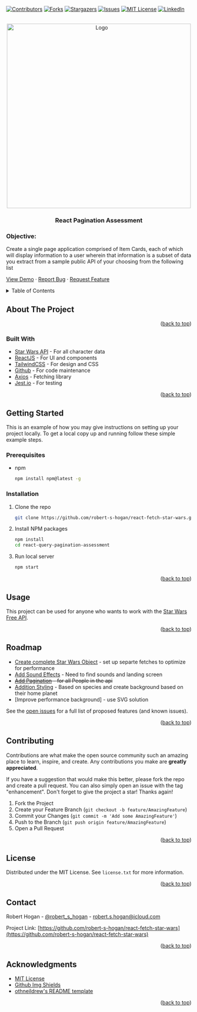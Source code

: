 <div id="top"></div>

[![Contributors][contributors-shield]][contributors-url]
[![Forks][forks-shield]][forks-url]
[![Stargazers][stars-shield]][stars-url]
[![Issues][issues-shield]][issues-url]
[![MIT License][license-shield]][license-url]
[![LinkedIn][linkedin-shield]][linkedin-url]

<!-- PROJECT LOGO -->
<br />
<div align="center">
  <a href="https://github.com/robert-s-hogan/react-fetch-star-wars">
    <img src="https://rshogan.imgix.net/projects/react-fetch-star-wars/images/home.png" alt="Logo" width="500">
  </a>

<h3 align="center">React Pagination Assessment</h3>

</div>

### Objective:

Create a single page application comprised of Item Cards, each of which will display information to a user wherein that information is a subset of data you extract from a sample public API of your choosing from the following list

  <p align="center">

<a href="https://react-fetch-star-wars.vercel.app/">View Demo</a>
·
<a href="https://github.com/robert-s-hogan/react-fetch-star-wars/issues">Report Bug</a>
·
<a href="https://github.com/robert-s-hogan/react-fetch-star-wars/issues">Request Feature</a>

</p>

<!-- TABLE OF CONTENTS -->
<details>
  <summary>Table of Contents</summary>
  <ol>
    <li>
      <a href="#about-the-project">About The Project</a>
      <ul>
        <li><a href="#built-with">Built With</a></li>
      </ul>
    </li>
    <li>
      <a href="#getting-started">Getting Started</a>
      <ul>
        <li><a href="#prerequisites">Prerequisites</a></li>
        <li><a href="#installation">Installation</a></li>
      </ul>
    </li>
    <li><a href="#usage">Usage</a></li>
    <li><a href="#roadmap">Roadmap</a></li>
    <li><a href="#contributing">Contributing</a></li>
    <li><a href="#license">License</a></li>
    <li><a href="#contact">Contact</a></li>
    <li><a href="#acknowledgments">Acknowledgments</a></li>
  </ol>
</details>

<!-- ABOUT THE PROJECT -->

## About The Project

<p align="right">(<a href="#top">back to top</a>)</p>

### Built With

- [Star Wars API](https://swapi.dev/) - For all character data
- [ReactJS](https://reactjs.org/) - For UI and components
- [TailwindCSS](https://tailwindcss.com/) - For design and CSS
- [Github](https://github.com/) - For code maintenance
- [Axios](https://axios-http.com/docs/intro) - Fetching library
- [Jest.io](https://jestjs.io/) - For testing

<p align="right">(<a href="#top">back to top</a>)</p>

<!-- GETTING STARTED -->

## Getting Started

This is an example of how you may give instructions on setting up your project locally.
To get a local copy up and running follow these simple example steps.

### Prerequisites

- npm
  ```sh
  npm install npm@latest -g
  ```

### Installation

1. Clone the repo
   ```sh
   git clone https://github.com/robert-s-hogan/react-fetch-star-wars.git
   ```
2. Install NPM packages
   ```sh
   npm install
   cd react-query-pagination-assessment
   ```
3. Run local server
   ```js
   npm start
   ```

<p align="right">(<a href="#top">back to top</a>)</p>

<!-- USAGE EXAMPLES -->

## Usage

This project can be used for anyone who wants to work with the [Star Wars Free API](https://swapi.dev/).

<p align="right">(<a href="#top">back to top</a>)</p>

<!-- ROADMAP -->

## Roadmap

- [Create complete Star Wars Object](https://swapi.dev/api/) - set up separte fetches to optimize for performance
- [Add Sound Effects]() - Need to find sounds and landing screen
- ~~[Add Pagination](https://swapi.dev/api/people/) - for all People in the api~~
- [Addition Styling]() - Based on species and create background based on their home planet
- [Improve performance background] - use SVG solution 

See the [open issues](https://github.com/robert-s-hogan/react-fetch-star-wars/issues) for a full list of proposed features (and known issues).

<p align="right">(<a href="#top">back to top</a>)</p>

<!-- CONTRIBUTING -->

## Contributing

Contributions are what make the open source community such an amazing place to learn, inspire, and create. Any contributions you make are **greatly appreciated**.

If you have a suggestion that would make this better, please fork the repo and create a pull request. You can also simply open an issue with the tag "enhancement".
Don't forget to give the project a star! Thanks again!

1. Fork the Project
2. Create your Feature Branch (`git checkout -b feature/AmazingFeature`)
3. Commit your Changes (`git commit -m 'Add some AmazingFeature'`)
4. Push to the Branch (`git push origin feature/AmazingFeature`)
5. Open a Pull Request

<p align="right">(<a href="#top">back to top</a>)</p>

<!-- LICENSE -->

## License

Distributed under the MIT License. See `license.txt` for more information.

<p align="right">(<a href="#top">back to top</a>)</p>

<!-- CONTACT -->

## Contact

Robert Hogan - [@robert_s_hogan](https://twitter.com/robert_s_hogan) - robert.s.hogan@icloud.com

Project Link: [https://github.com/robert-s-hogan/react-fetch-star-wars](https://github.com/robert-s-hogan/react-fetch-star-wars)

<p align="right">(<a href="#top">back to top</a>)</p>

<!-- ACKNOWLEDGMENTS -->

## Acknowledgments

- [MIT License](https://choosealicense.com/licenses/mit/)
- [Github Img Shields](https://shields.io)
- [othneildrew's README template](https://github.com/othneildrew/Best-README-Template)

<p align="right">(<a href="#top">back to top</a>)</p>

<!-- MARKDOWN LINKS & IMAGES -->
<!-- https://www.markdownguide.org/basic-syntax/#reference-style-links -->

[contributors-shield]: https://img.shields.io/github/contributors/robert-s-hogan/react-query-pagination-assessment.svg?style=for-the-badge
[contributors-url]: https://github.com/robert-s-hogan/react-fetch-star-wars/graphs/contributors
[forks-shield]: https://img.shields.io/github/forks/robert-s-hogan/react-query-pagination-assessment.svg?style=for-the-badge
[forks-url]: https://github.com/robert-s-hogan/react-fetch-star-wars/network/members
[stars-shield]: https://img.shields.io/github/stars/robert-s-hogan/react-query-pagination-assessment.svg?style=for-the-badge
[stars-url]: https://github.com/robert-s-hogan/react-fetch-star-wars/stargazers
[issues-shield]: https://img.shields.io/github/issues/robert-s-hogan/react-query-pagination-assessment.svg?style=for-the-badge
[issues-url]: https://github.com/robert-s-hogan/react-fetch-star-wars/issues
[license-shield]: https://img.shields.io/github/license/robert-s-hogan/react-query-pagination-assessment.svg?style=for-the-badge
[license-url]: https://github.com/robert-s-hogan/react-fetch-star-wars/blob/master/license.txt
[linkedin-shield]: https://img.shields.io/badge/-LinkedIn-black.svg?style=for-the-badge&logo=linkedin&colorB=555
[linkedin-url]: https://linkedin.com/in/robert-s-hogan
[product-screenshot]: https://res.cloudinary.com/dmfdjwwgb/image/upload/v1635459300/react-query-pagination/react_query_star_wars_pagination-desktop_czgyr1.jpg
